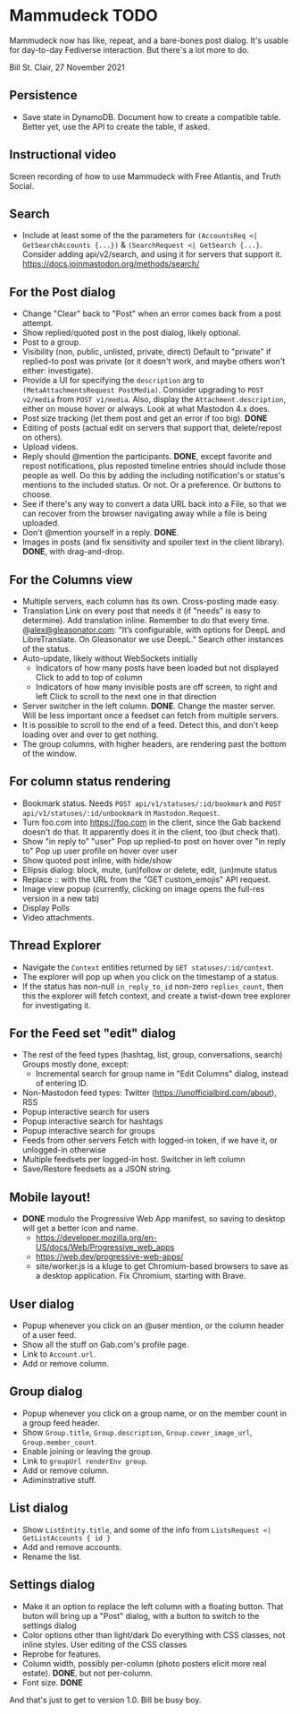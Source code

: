 # Mammudeck TODO

Mammudeck now has like, repeat, and a bare-bones post dialog. It's usable for day-to-day Fediverse interaction. But there's a lot more to do.

Bill St. Clair, 27 November 2021

## Persistence

* Save state in DynamoDB.
  Document how to create a compatible table.
  Better yet, use the API to create the table, if asked.

## Instructional video

Screen recording of how to use Mammudeck with Free Atlantis, and Truth Social.

## Search

* Include at least some of the the parameters for
 `(AccountsReq <| GetSearchAccounts {...})` & `(SearchRequest <| GetSearch {...}`.
 Consider adding api/v2/search, and using it for servers that support it.
 https://docs.joinmastodon.org/methods/search/

## For the Post dialog

* Change "Clear" back to "Post" when an error comes back from a post attempt.
* Show replied/quoted post in the post dialog, likely optional.
* Post to a group.
* Visibility (non, public, unlisted, private, direct)
  Default to "private" if replied-to post was private (or it doesn't work,
  and maybe others won't either: investigate).
* Provide a UI for specifying the `description` arg to 
 `(MetaAttachmentsRequest PostMedia)`. Consider upgrading to
 `POST v2/media` from `POST v1/media`.
  Also, display the `Attachment.description`, either on mouse hover or
  always.
  Look at what Mastodon 4.x does.
* Post size tracking (let them post and get an error if too big).
  **DONE**
* Editing of posts
  (actual edit on servers that support that, delete/repost on others).
* Upload videos.
* Reply should @mention the participants.
  **DONE**, except favorite and repost notifications, plus
  reposted timeline entries should include those people as well.
  Do this by adding the including notification's or status's 
  mentions to the included status.
  Or not. Or a preference. Or buttons to choose.
* See if there's any way to convert a data URL back into a File,
  so that we can recover from the browser navigating away while a
  file is being uploaded.
* Don't @mention yourself in a reply.
  **DONE**.
* Images in posts (and fix sensitivity and spoiler text in the client library).
  **DONE**, with drag-and-drop.

## For the Columns view

* Multiple servers, each column has its own.
  Cross-posting made easy.
* Translation
  Link on every post that needs it (if "needs" is easy to
  determine). Add translation inline. Remember to do that every time.
  @alex@gleasonator.com:
     "It’s configurable, with options for DeepL and
      LibreTranslate. On Gleasonator we use DeepL."
  Search other instances of the status.
* Auto-update, likely without WebSockets initially
  * Indicators of how many posts have been loaded but not displayed
    Click to add to top of column
  * Indicators of how many invisible posts are off screen, to right and left
    Click to scroll to the next one in that direction
* Server switcher in the left column.
  **DONE**.
  Change the master server.
  Will be less important once a feedset can fetch from multiple servers.
* It is possible to scroll to the end of a feed.
  Detect this, and don't keep loading over and over to get nothing.
* The group columns, with higher headers, are rendering past the bottom
  of the window.

## For column status rendering

* Bookmark status. 
  Needs `POST api/v1/statuses/:id/bookmark` and
  `POST api/v1/statuses/:id/unbookmark` in `Mastodon.Request`.
* Turn foo.com into https://foo.com in the client, since the Gab backend
  doesn't do that. It apparently does it in the client, too (but check that).
* Show "in reply to" "user"
  Pop up replied-to post on hover over "in reply to"
  Pop up user profile on hover over user
* Show quoted post inline, with hide/show
* Ellipsis dialog: block, mute, (un)follow or delete, edit, (un)mute status
* Replace :<emoji>: with the URL from the "GET custom_emojis" API request.
* Image view popup (currently, clicking on image opens the full-res version in a new tab)
* Display Polls
* Video attachments.

## Thread Explorer

* Navigate the `Context` entities returned by `GET statuses/:id/context`.
* The explorer will pop up when you click on the timestamp of a status.
* If the status has non-null `in_reply_to_id` non-zero
  `replies_count`, then this the explorer will fetch context,
  and create a twist-down tree explorer for investigating it.
  
## For the Feed set "edit" dialog

* The rest of the feed types (hashtag, list, group, conversations, search)
  Groups mostly done, except:
  * Incremental search for group name in "Edit Columns" dialog,
    instead of entering ID.
* Non-Mastodon feed types: Twitter (https://unofficialbird.com/about), RSS
* Popup interactive search for users
* Popup interactive search for hashtags
* Popup interactive search for groups
* Feeds from other servers
  Fetch with logged-in token, if we have it, or unlogged-in otherwise
* Multiple feedsets per logged-in host.
  Switcher in left column
* Save/Restore feedsets as a JSON string.

## Mobile layout!

* **DONE** modulo the Progressive Web App manifest, so saving to desktop will
  get a better icon and name.
  * https://developer.mozilla.org/en-US/docs/Web/Progressive_web_apps
  * https://web.dev/progressive-web-apps/
  * site/worker.js is a kluge to get Chromium-based browsers to save
    as a desktop application.
    Fix Chromium, starting with Brave.

## User dialog

* Popup whenever you click on an @user mention, or the column header of a user feed.
* Show all the stuff on Gab.com's profile page.
* Link to `Account.url`.
* Add or remove column.

## Group dialog

* Popup whenever you click on a group name, or on the member count in a
  group feed header.
* Show `Group.title`, `Group.description`, `Group.cover_image_url`, `Group.member_count`.
* Enable joining or leaving the group.
* Link to `groupUrl renderEnv group`.
* Add or remove column.
* Adiminstrative stuff.

## List dialog

* Show `ListEntity.title`, and some of the info from `ListsRequest <| GetListAccounts { id }`
* Add and remove accounts.
* Rename the list.

## Settings dialog

* Make it an option to replace the left column with a floating button.
  That buton will bring up a "Post" dialog, with a button to switch to
  the settings dialog
* Color options other than light/dark
  Do everything with CSS classes, not inline styles.
  User editing of the CSS classes
* Reprobe for features.
* Column width, possibly per-column (photo posters elicit more real estate).
  **DONE**, but not per-column.
* Font size.
  **DONE**

And that's just to get to version 1.0. Bill be busy boy.
